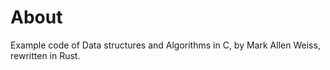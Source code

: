 
# About
Example code of Data structures and Algorithms in C, by Mark Allen Weiss, rewritten in Rust.
